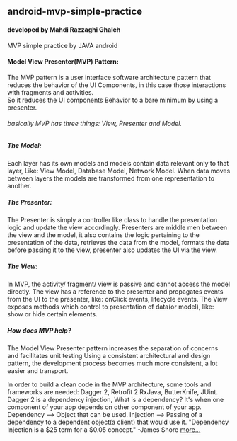 ## android-mvp-simple-practice


#### developed by **Mahdi Razzaghi Ghaleh**
MVP simple practice by JAVA android

#### Model View Presenter(MVP) Pattern:
The MVP pattern is a user interface software architecture pattern that reduces the behavior of the UI Components, in this case those interactions with fragments and activities.  
So it reduces the UI components Behavior to a bare minimum by using a presenter.

###### basically MVP has three things: View, Presenter and Model.
##### The Model:
Each layer has its own models and models contain data relevant only to that layer,
Like: View Model, Database Model, Network Model. When data moves between layers the models are transformed from one representation to another.
##### The Presenter:
The Presenter is simply a controller like class to handle the presentation logic and update the view accordingly.
Presenters are middle men between the view and the model, it also contains the logic pertaining to the presentation of the data, retrieves the data from the model, formats the data before passing it to the view, presenter also updates the UI via the view.
##### The View:
In MVP, the activity/ fragment/ view is passive and cannot access the model directly.
The view has a reference to the presenter and propagates events from the UI to the presenter, like: onClick events, lifecycle events.
The View exposes methods which control to presentation of data(or model), like: show or hide certain elements.



##### How does MVP help?
The Model View Presenter pattern increases the separation of concerns and facilitates unit testing
Using a consistent architectural and design pattern, the development process becomes much more consistent, a lot easier and transport.

In order to build a clean code in the MVP architecture, some tools and frameworks are needed: Dagger 2, Retrofit 2 RxJava, ButterKnife, JUint.
Dagger 2 is a dependency injection, What is a dependency?
It's when one component of your app depends on other component of your app.  
Dependency --> Object that can be used.
Injection --> Passing of a dependency to a dependent object(a client) that would use it.
"Dependency Injection is a $25 term for a $0.05 concept." -James Shore
[more...](https://github.com/razaghimahdi/dagger2-java-practice#dependency-injection-)
